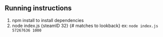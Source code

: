 ## Running instructions
1. npm install to install dependencies
2. node index.js {steamID 32} {# matches to lookback} ex: `node index.js 57267636 1000`
